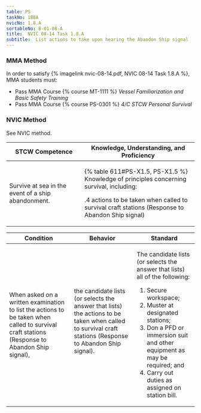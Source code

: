 ```yaml
---
table: PS
taskNo: 1B8A
nvicNo: 1.8.A 
sortableNo: B-01-08-A
title:  NVIC 08-14 Task 1.8.A
subtitle:  List actions to take upon hearing the Abandon Ship signal
---
```



### MMA Method

In order to satisfy  {% imagelink nvic-08-14.pdf, NVIC 08-14 Task 1.8.A %}, MMA students must:

* Pass MMA Course {% course MT-1111 %}  *Vessel Familiarization and Basic Safety Training*
* Pass MMA Course {% course PS-0301 %}  *4/C STCW Personal Survival*


### NVIC Method

<a onclick="togglevisibility('nvic_methods')" >See NVIC method.</a>

<div id='nvic_methods' class='hide'>

<table>
<thead>
<tr>
<th class='forty'> STCW Competence </th>
<th class='sixty'> Knowledge, Understanding, and Proficiency </th>
</tr>
</thead>




<tbody>
<tr><td markdown='1'>

Survive at sea in the event of a ship abandonment.

</td><td markdown='1'>

{% table 611#PS-X1.5, PS-X1.5 %} Knowledge of principles concerning survival, including:

.4  actions to be taken when called to survival craft stations (Response to Abandon Ship signal)

</td></tr>


</tbody>
</table>


<table>
<thead>
<tr><th class='twenty'>  Condition </th><th class='twenty'> Behavior </th><th  class='sixty'>Standard </th></tr>
</thead>
<tbody >



<tr><td markdown='1'>

When asked on a written examination to list the actions to be taken when called to survival craft stations (Response to Abandon Ship signal),

</td><td markdown='1'>

the candidate lists (or selects the answer that lists) the actions to be taken when called to survival craft stations (Response to Abandon Ship signal).

<br>

<div class="tooltip" markdown='1'>



</div>


</td><td markdown='1'>

The candidate lists (or selects the answer that lists) all of the following: 

1.  Secure workspace; 
2.  Muster at designated stations; 
3.  Don a PFD or immersion suit and other equipment as may be required; and 
4.  Carry out duties as assigned on station bill.

</td></tr>
</tbody>
</table>
</div>
